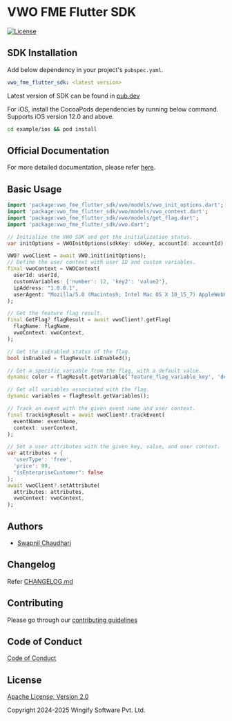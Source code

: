 # VWO FME Flutter SDK

[![License](https://img.shields.io/badge/License-Apache%202.0-blue.svg)](http://www.apache.org/licenses/LICENSE-2.0)

## SDK Installation

Add below dependency in your project's `pubspec.yaml`.

```yaml
vwo_fme_flutter_sdk: <latest version>
```

Latest version of SDK can be found in [pub.dev](https://pub.dev/packages/vwo-fme-flutter-sdk)

For iOS, install the CocoaPods dependencies by running below command. Supports iOS version 12.0 and above.

```bash
cd example/ios && pod install
```

## Official Documentation

For more detailed documentation, please refer [here](https://developers.vwo.com/v2/docs/fme-react-native-install).

## Basic Usage

```dart
import 'package:vwo_fme_flutter_sdk/vwo/models/vwo_init_options.dart';
import 'package:vwo_fme_flutter_sdk/vwo/models/vwo_context.dart';
import 'package:vwo_fme_flutter_sdk/vwo/models/get_flag.dart';
import 'package:vwo_fme_flutter_sdk/vwo.dart';

// Initialize the VWO SDK and get the initialization status.
var initOptions = VWOInitOptions(sdkKey: sdkKey, accountId: accountId);

VWO? vwoClient = await VWO.init(initOptions);
// Define the user context with user ID and custom variables.
final vwoContext = VWOContext(
  userId: userId,
  customVariables: {'number': 12, 'key2': 'value2'},
  ipAddress: "1.0.0.1",
  userAgent: "Mozilla/5.0 (Macintosh; Intel Mac OS X 10_15_7) AppleWebKit/537.36 (HTML, like Gecko) Chrome/131.0.0.0 Safari/537.36",
);

// Get the feature flag result.
final GetFlag? flagResult = await vwoClient?.getFlag(
  flagName: flagName,
  vwoContext: vwoContext,
);

// Get the isEnabled status of the flag.
bool isEnabled = flagResult.isEnabled();

// Get a specific variable from the flag, with a default value.
dynamic color = flagResult.getVariable('feature_flag_variable_key', 'default_value');

// Get all variables associated with the flag.
dynamic variables = flagResult.getVariables();

// Track an event with the given event name and user context.
final trackingResult = await vwoClient?.trackEvent(
  eventName: eventName,
  context: userContext,
);

// Set a user attributes with the given key, value, and user context.
var attributes = {
  'userType': 'free',
  'price': 99,
  "isEnterpriseCustomer": false
};
await vwoClient?.setAttribute(
  attributes: attributes,
  vwoContext: vwoContext,
);
```

## Authors

* [Swapnil Chaudhari](https://github.com/swapnilWingify)

## Changelog

Refer [CHANGELOG.md](https://github.com/wingify/vwo-fme-flutter-sdk/blob/master/CHANGELOG.md)

## Contributing

Please go through our [contributing guidelines](https://github.com/wingify/vwo-fme-flutter-sdk/blob/master/CONTRIBUTING.md)

## Code of Conduct

[Code of Conduct](https://github.com/wingify/vwo-fme-flutter-sdk/blob/master/CODE_OF_CONDUCT.md)

## License

[Apache License, Version 2.0](https://github.com/wingify/vwo-fme-flutter-sdk/blob/master/LICENSE)

Copyright 2024-2025 Wingify Software Pvt. Ltd.
